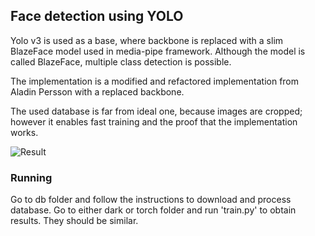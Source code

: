 ## Face detection using YOLO

Yolo v3 is used as a base, where backbone is replaced with a slim BlazeFace model used in media-pipe framework. Although the model is called BlazeFace, multiple class detection is possible.

The implementation is a modified and refactored implementation from Aladin Persson with a replaced backbone.

The used database is far from ideal one, because images are cropped; however it enables fast training and the proof that the implementation works.

![Result](docs/results.png)

### Running
Go to db folder and follow the instructions to download and process database.
Go to either dark or torch folder and run 'train.py' to obtain results. They should be similar.